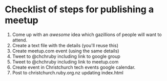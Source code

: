 # Checklist of steps for publishing a meetup

1. Come up with an *awesome* idea which gazillions of people will want to attend.
2. Create a text file with the details (you'll reuse this)
3. Create meetup.com event (using the same details)
4. Tweet to @chchruby including link to google group
5. Tweet to @chchruby including link to meetup.com
6. Create event in Christchurch tech events google calendar.
7. Post to christchurch.ruby.org.nz updating index.html

